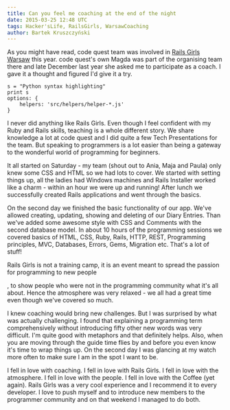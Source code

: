 ```yaml
---
title: Can you feel me coaching at the end of the night
date: 2015-03-25 12:48 UTC
tags: Hacker'sLife, RailsGirls, WarsawCoaching
author: Bartek Kruszczyński
---
```


<p>As you might have read, code quest team was involved in <a href='#'>Rails Girls Warsaw</a> this year. code quest's own Magda was part of the organising team there and late December last year she asked me to participate as a coach. I gave it a thought and figured I'd give it a try.</p>

```
s = "Python syntax highlighting"
print s
options: {
    helpers: 'src/helpers/helper-*.js'
}
```

I never did anything like Rails Girls. Even though I feel confident with my Ruby and Rails skills, teaching is a whole different story. We share knowledge a lot at code quest and I did quite a few Tech Presentations for the team. But speaking to programmers is a lot easier than being a gateway to the wonderful world of programming for beginners.

It all started on Saturday - my team (shout out to Ania, Maja and Paula) only knew some CSS and HTML so we had lots to cover. We started with setting things up, all the ladies had Windows machines and Rails Installer worked like a charm - within an hour we were up and running! After lunch we successfully created Rails applications and went through the basics.

On the second day we finished the basic functionality of our app. We've allowed creating, updating, showing and deleting of our Diary Entries. Than we've added some awesome style with CSS and Comments with the second database model.
In about 10 hours of the programming sessions we covered basics of HTML, CSS, Ruby, Rails, HTTP, REST, Programming principles, MVC, Databases, Errors, Gems, Migration etc. That's a lot of stuff!
<p class='citation'>Rails Girls is not a training camp, it is an event meant to spread the passion for programming to new people </p>
, to show people who were not in the programming community what it's all about. Hence the atmosphere was very relaxed - we all had a great time even though we've covered so much.

I knew coaching would bring new challenges. But I was surprised by what was actually challenging. I found that explaining a programming term comprehensively without introducing fifty other new words was very difficult. I'm quite good with metaphors and that definitely helps. Also, when you are moving through the guide time flies by and before you even know it's time to wrap things up. On the second day I was glancing at my watch more often to make sure I am in the spot I want to be.

I fell in love with coaching. I fell in love with Rails Girls. I fell in love with the atmosphere. I fell in love with the people. I fell in love with the Coffee (yet again). Rails Girls was a very cool experience and I recommend it to every developer. I love to push myself and to introduce new members to the programmer community and on that weekend I managed to do both.
